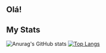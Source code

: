 ## Olá!

## My Stats
![Anurag's GitHub stats](https://github-readme-stats.vercel.app/api?username=brunomaruya&show_icons=true&theme=dracula)
[![Top Langs](https://github-readme-stats.vercel.app/api/top-langs/?username=brunomaruya&langs_count=8&theme=dracula)](https://github.com/brunomaruya/github-readme-stats)

